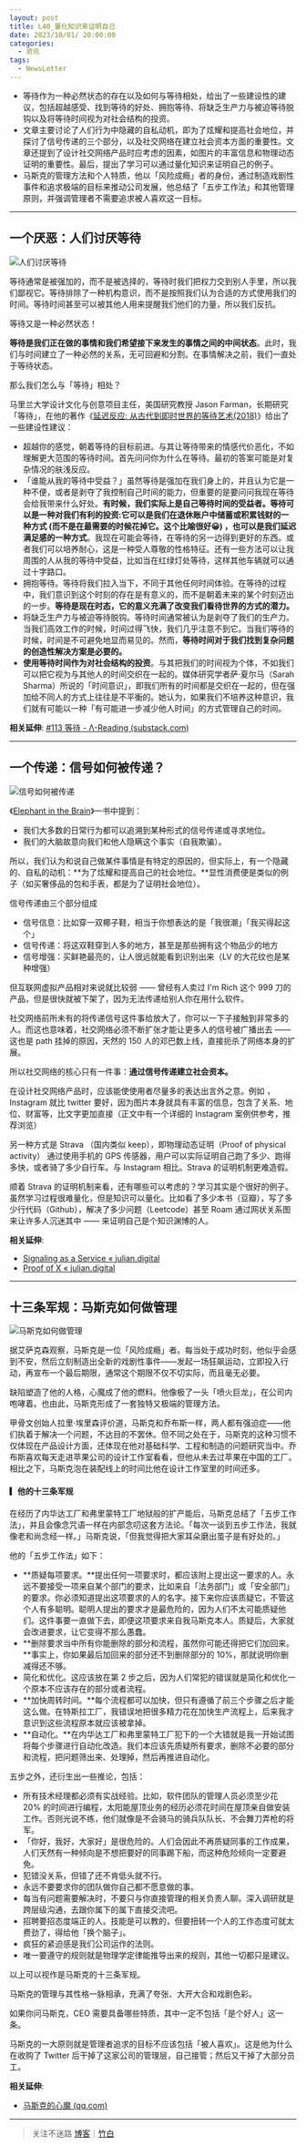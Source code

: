 ```yaml
---
layout: post
title: L40_量化知识来证明自己
date: 2023/10/01/ 20:00:00
categories:
  - 资讯
tags:
  - NewsLetter
---
```


- 等待作为一种必然状态的存在以及如何与等待相处，给出了一些建设性的建议，包括超越感受、找到等待的好处、拥抱等待、将缺乏生产力与被迫等待脱钩以及将等待时间视为对社会结构的投资。
- 文章主要讨论了人们行为中隐藏的自私动机，即为了炫耀和提高社会地位，并探讨了信号传递的三个部分，以及社交网络在建立社会资本方面的重要性。文章还提到了设计社交网络产品时应考虑的因素，如图片的丰富信息和物理动态证明的重要性。最后，提出了学习可以通过量化知识来证明自己的例子。
- 马斯克的管理方法和个人特质，他以「风险成瘾」者的身份，通过制造戏剧性事件和追求极端的目标来推动公司发展，他总结了「五步工作法」和其他管理原则，并强调管理者不需要追求被人喜欢这一目标。

---

## 一个厌恶：人们讨厌等待

![人们讨厌等待](https://pics.naaln.com/blog/2023-09-28-a5b69e.jpg-basicBlog)

等待通常是被强加的，而不是被选择的，等待时我们把权力交到别人手里，所以我们鄙视它。等待排除了一种机构意识，而不是按照我们认为合适的方式使用我们的时间。等待时间甚至可以被其他人用来提醒我们他们的力量，所以我们反抗。

等待又是一种必然状态！

**等待是我们正在做的事情和我们希望接下来发生的事情之间的中间状态**。此时，我们与时间建立了一种必然的关系，无可回避和分割。在事情解决之前，我们一直处于等待状态。

那么我们怎么与「等待」相处？

马里兰大学设计文化与创意项目主任，美国研究教授 Jason Farman，长期研究「等待」，在他的著作《[延迟反应: 从古代到即时世界的等待艺术(2018)](https://yalebooks.yale.edu/book/9780300225679/delayed-response)》给出了一些建设性建议：

- 超越你的感觉，朝着等待的目标前进。与其让等待带来的情感代价恶化，不如理解更大范围的等待时间。首先问问你为什么在等待。最初的答案可能是对复杂情况的肤浅反应。
- 「谁能从我的等待中受益？」虽然等待是强加在我们身上的，并且认为它是一种不便，或者是剥夺了我控制自己时间的能力，但重要的是要问问我现在等待会给我带来什么好处。**有时候，我们实际上是自己等待时间的受益者。等待可以是一种对我们有利的投资:**它可以是我们在退休账户中储蓄或积累钱财的一种方式 (而不是在最需要的时候花掉它。这个比喻很好😀) ，也可以**是我们延迟满足感的一种方式**。我现在可能会等待，在等待的另一边得到更好的东西。或者我们可以培养耐心，这是一种受人尊敬的性格特征。还有一些方法可以让我周围的人从我的等待中受益，比如当在红绿灯处等待，这样其他车辆就可以通过十字路口。
- 拥抱等待。等待将我们拉入当下，不同于其他任何时间体验。在等待的过程中，我们意识到这个时刻的存在是有意义的，而不是朝着未来的某个时刻迈出的一步。**等待是现在时态，它的意义充满了改变我们看待世界的方式的潜力。**
- 将缺乏生产力与被迫等待脱钩。等待时间通常被认为是剥夺了我们的生产力。当我们高效工作的时候，时间过得飞快，我们几乎注意不到它。当我们等待的时候，时间是不可避免地显而易见的。然而，**等待时间对于我们找到复杂问题的创造性解决方案是必要的。**
- **使用等待时间作为对社会结构的投资**。与其把我们的时间视为个体，不如我们可以把它视为与其他人的时间交织在一起的。媒体研究学者萨·夏尔马（Sarah Sharma）所说的「时间意识」，即我们所有的时间都是交织在一起的，但在强加给不同人的方式上往往是不平衡的。她认为，如果我们不培养这种意识，我们就有可能以一种「有可能进一步减少他人时间」的方式管理自己的时间。

**相关延伸**:
[#113 等待 - Λ-Reading (substack.com)](https://rizime.substack.com/p/113)

---

## 一个传递：信号如何被传递？

![信号如何被传递](https://pics.naaln.com/blog/2023-09-28-428706.png-basicBlog)

《[Elephant in the Brain](https://book.douban.com/subject/27612613/)》一书中提到：

- 我们大多数的日常行为都可以追溯到某种形式的信号传递或寻求地位。
- 我们的大脑故意向我们和他人隐瞒这个事实（自我欺骗）。

所以，我们认为和说自己做某件事情是有特定的原因的，但实际上，有一个隐藏的、自私的动机：**为了炫耀和提高自己的社会地位。**显性消费便是类似的例子（如买奢侈品的包和手表，都是为了证明社会地位）。

信号传递由三个部分组成

- 信号信息：比如穿一双椰子鞋，相当于你想表达的是「我很潮」「我买得起这个」
- 信号传递：将这双鞋穿到人多的地方，甚至是那些拥有这个物品少的地方
- 信号增强：买鲜艳最亮的，让人很远就能看到识别出来（LV 的大花纹也是某种增强）

但互联网虚拟产品相对来说就比较弱 —— 曾经有人卖过 I'm Rich 这个 999 刀的产品，但是很快就被下架了，因为无法传递给别人你在用什么软件。

社交网络前所未有的将传递信号这件事给放大了，你可以一下子接触到非常多的人。而这也意味着，社交网络必须不断扩张才能让更多人的信号被广播出去 —— 这也是 path 挂掉的原因，天然的 150 人的邓巴数上线，直接扼杀了网络本身的扩展。

所以社交网络的核心只有一件事：**通过信号传递建立社会资本。**

在设计社交网络产品时，应该能使使用者尽量多的表达出言外之意。例如 ，Instagram 就比 twitter 要好，因为图片本身就具有丰富的信息，包含了关系、地位、财富等，比文字更加直接（正文中有一个详细的 Instagram 案例供参考，推荐浏览）

另一种方式是 Strava （国内类似 keep），即物理动态证明（Proof of physical activity） 通过使用手机的 GPS 传感器，用户可以实际证明自己跑了多少、跑得多快，或者骑了多少自行车。与 Instagram 相比。Strava 的证明机制更难造假。

顺着 Strava 的证明机制来看，还有哪些可以考虑的？学习其实是个很好的例子。虽然学习过程很难量化，但是知识可以量化。比如看了多少本书（豆瓣），写了多少行代码（Github），解决了多少问题（Leetcode）甚至 Roam 通过网状关系图来让许多人沉迷其中 —— 来证明自己是个知识渊博的人。

**相关延伸**:
- [Signaling as a Service « julian.digital](https://julian.digital/2020/03/28/signaling-as-a-service/)
- [Proof of X « julian.digital](https://julian.digital/2020/08/06/proof-of-x/)

---

## 十三条军规：马斯克如何做管理

![马斯克如何做管理](https://pics.naaln.com/blog/2023-09-28-599bc5.jpg-basicBlog)

据艾萨克森观察，马斯克是一位「风险成瘾」者。每当处于成功时刻，他似乎会感到不安，然后立刻制造出全新的戏剧性事件——发起一场狂飙运动，立即投入行动，再宣布一个最后期限，通常这个期限不仅不切实际，而且毫无必要。

缺陷塑造了他的人格，心魔成了他的燃料。他像极了一头「喷火巨龙」，在公司内咆哮着。也由此，马斯克形成了一套独特又极端的管理方法。

甲骨文创始人拉里·埃里森评价道，马斯克和乔布斯一样，两人都有强迫症——他们执着于解决一个问题，不达目的不罢休。但不同之处在于，马斯克的这种习惯不仅体现在产品设计方面，还体现在他对基础科学、工程和制造的问题研究当中。乔布斯喜欢每天走进苹果公司的设计工作室看看，但他从未去过苹果在中国的工厂。相比之下，马斯克泡在装配线上的时间比他在设计工作室里的时间还多。

#### ▎他的十三条军规

在经历了内华达工厂和弗里蒙特工厂地狱般的扩产能后，马斯克总结了「五步工作法」，并且会像念咒语一样在内部念叨这套方法论。「每次一谈到五步工作法，我就像老和尚念经一样。」马斯克说，「但我觉得把大家耳朵磨出茧子是有好处的。」

他的「五步工作法」如下：

- **质疑每项要求。**提出任何一项要求时，都应该附上提出这一要求的人。永远不要接受一项来自某个部门的要求，比如来自「法务部门」或「安全部门」的要求。你必须知道提出这项要求的人的名字。接下来你应该质疑它，不管这个人有多聪明。聪明人提出的要求才是最危险的，因为人们不太可能质疑他们。这件事要一直做下去，即便这项要求来自我马斯克本人。质疑后，大家就会改进要求，让它变得不那么愚蠢。
- **删除要求当中所有你能删除的部分和流程，虽然你可能还得把它们加回来。**事实上，你如果最后加回来的部分还不到删除部分的 10%，那就说明你删减得还不够。
- 简化和优化。这应该放在第 2 步之后，因为人们常犯的错误就是简化和优化一个原本不应该存在的部分或者流程。
- **加快周转时间。**每个流程都可以加快，但只有遵循了前三个步骤之后才能这么做。在特斯拉工厂，我错误地把很多精力花在加快生产流程上，后来我才意识到这些流程原本就应该被拿掉。
- **自动化。**在内华达工厂和弗里蒙特工厂犯下的一个大错就是我一开始试图将每个步骤进行自动化改造。我们本应该先质疑所有要求，删除不必要的部分和流程，把问题筛出来、处理掉，然后再推进自动化。

五步之外，还衍生出一些推论，包括：

- 所有技术经理都必须有实战经验。比如，软件团队的管理人员必须至少花 20% 的时间进行编程，太阳能屋顶业务的经历必须花时间在屋顶亲自做安装工作。否则光说不练，他们就像是不会骑马的骑兵队队长、不会舞刀弄枪的将军。
- 「你好，我好，大家好」是很危险的。人们会因此不再质疑同事的工作成果，人们天然有一种倾向是不想把要好的同事踢下船，而这种危险倾向一定要避免。
- 犯错没关系，但错了还不肯低头就不行。
- 永远不要要求你的团队做你自己都不愿意做的事。
- 每当有问题需要解决时，不要只与你直接管理的相关负责人聊。深入调研就是跨层级沟通，去跟你属下的属下直接交流吧。
- 招聘要招态度端正的人。技能是可以教的，但要扭转一个人的工作态度可就太费劲了，得给他「换个脑子」。
- 疯狂的紧迫感是我们公司运作的法则。
- 唯一要遵守的规则就是物理学定律能推导出来的规则，其他一切都只是建议。

以上可以视作是马斯克的十三条军规。

马斯克的管理与其性格一脉相承，充满了夸张、大开大合和戏剧色彩。

如果你问马斯克，CEO 需要具备哪些特质，其中一定不包括「是个好人」这一条。

马斯克的一大原则就是管理者追求的目标不应该包括「被人喜欢」。这是他为什么在收购了 Twitter 后干掉了这家公司的管理层，自己接管；然后又干掉了大部分员工。

**相关延伸**:
- [马斯克的心魔 (qq.com)](https://mp.weixin.qq.com/s/y7KZLQLf3pjAhb1XO3rWVw)

---

> 关注不迷路 [博客](https://blog.naaln.com/)｜[竹白](https://space.zhubai.love/)
